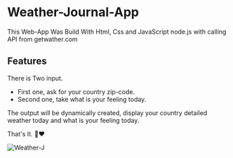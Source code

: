 # Weather-Journal-App

This Web-App Was Build With Html, Css and JavaScript node.js with calling API from getwather.com

## Features

There is Two input.
- First one, ask for your country zip-code.
- Second one, take what is your feeling today.

The output will be dynamically created, display your country detailed weather today and what is your feeling today.

That's It. 👋❤️

![Weather-J](https://user-images.githubusercontent.com/59052288/142346035-624beb15-5d82-4e4e-bd27-68b08193c157.JPG)

